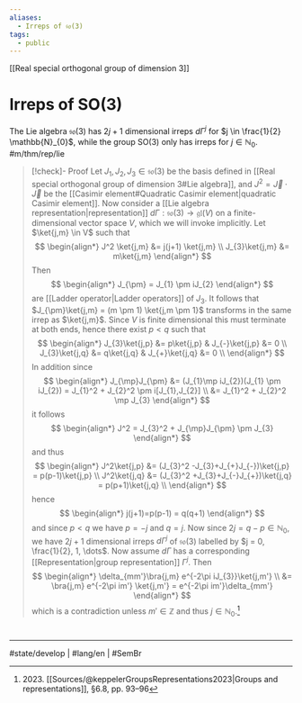 ```yaml
---
aliases:
  - Irreps of 𝔰𝔬(3)
tags:
  - public
---
```

[[Real special orthogonal group of dimension 3]]
# Irreps of SO(3)

The Lie algebra $\mathfrak{so}(3)$ has $2j+1$ dimensional irreps $d\Gamma^j$ for $j \in \frac{1}{2} \mathbb{N}_{0}$,
while the group $\mathrm{SO}(3)$ only has irreps for $j \in \mathbb{N}_{0}$. #m/thm/rep/lie 

> [!check]- Proof
> Let $J_{1},J_{2},J_{3} \in \mathfrak{so}(3)$ be the basis defined in [[Real special orthogonal group of dimension 3#Lie algebra]],
> and $J^2 = \vec J \cdot \vec J$ be the [[Casimir element#Quadratic Casimir element|quadratic Casimir element]].
> Now consider a [[Lie algebra representation|representation]] $d\Gamma : \mathfrak{so}(3) \to \mathfrak{gl}(V)$ on a finite-dimensional vector space $V$,
> which we will invoke implicitly.
> Let $\ket{j,m} \in V$ such that
> $$
> \begin{align*}
> J^2 \ket{j,m} &= j(j+1) \ket{j,m} \\
> J_{3}\ket{j,m} &= m\ket{j,m} 
> \end{align*}
> $$
> Then
> $$
> \begin{align*}
> J_{\pm} = J_{1} \pm iJ_{2}
> \end{align*}
> $$
> are [[Ladder operator|Ladder operators]] of $J_{3}$.
> It follows that $J_{\pm}\ket{j,m} = (m \pm 1) \ket{j,m \pm 1}$ transforms in the same irrep as $\ket{j,m}$.
> Since $V$ is finite dimensional this must terminate at both ends,
> hence there exist $p < q$ such that
> $$
> \begin{align*}
> J_{3}\ket{j,p}  &= p\ket{j,p} & J_{-}\ket{j,p} &= 0 \\ 
> J_{3}\ket{j,q}  &= q\ket{j,q} & J_{+}\ket{j,q} &= 0 \\ 
> \end{align*}
> $$
> In addition since
> $$
> \begin{align*}
> J_{\mp}J_{\pm} &= (J_{1}\mp iJ_{2})(J_{1} \pm iJ_{2}) = J_{1}^2 + J_{2}^2 \pm i[J_{1},J_{2}] \\
> &= J_{1}^2 + J_{2}^2 \mp J_{3}
> \end{align*}
> $$
> it follows
> $$
> \begin{align*}
> J^2 = J_{3}^2 + J_{\mp}J_{\pm} \pm J_{3}
> \end{align*}
> $$
> and thus
> $$
> \begin{align*}
> J^2\ket{j,p} &=  (J_{3}^2 -J_{3}+J_{+}J_{-})\ket{j,p} = p(p-1)\ket{j,p} \\
> J^2\ket{j,q} &=  (J_{3}^2 +J_{3}+J_{-}J_{+})\ket{j,q} = p(p+1)\ket{j,q} \\
> \end{align*}
> $$
> hence
> $$
> \begin{align*}
> j(j+1)=p(p-1) = q(q+1)
> \end{align*}
> $$
> and since $p<q$ we have $p = -j$ and $q = j$.
> Now since $2j =q-p \in \mathbb{N}_{0}$,
> we have $2j+1$ dimensional irreps $d\Gamma^j$ of $\mathfrak{so}(3)$ labelled by $j = 0, \frac{1}{2}, 1, \dots$.
> Now assume $d\Gamma$ has a corresponding [[Representation|group representation]] $\Gamma^j$.
> Then
> $$
> \begin{align*}
> \delta_{mm'}\bra{j,m} e^{-2\pi iJ_{3}}\ket{j,m'} \\ &= \bra{j,m} e^{-2\pi im'} \ket{j,m'}
> = e^{-2\pi im'}\delta_{mm'}  
> \end{align*}
> $$
> which is a contradiction unless $m' \in \mathbb{Z}$ and thus $j \in \mathbb{N}_{0}$.[^2023]
> <span class="QED"/>


[^2023]: 2023\. [[Sources/@keppelerGroupsRepresentations2023|Groups and representations]], §6.8, pp. 93–96

#
---
#state/develop | #lang/en | #SemBr
